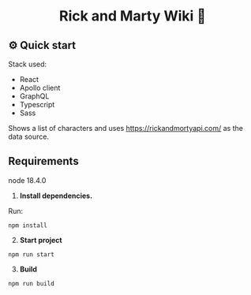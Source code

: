 <h1 align="center">
  Rick and Marty Wiki 🧪
</h1>

## ⚙️ Quick start

Stack used:

- React
- Apollo client
- GraphQL
- Typescript
- Sass

Shows a list of characters and uses https://rickandmortyapi.com/ as the data source.

## Requirements

node 18.4.0

1.  **Install dependencies.**

Run:

```shell
npm install
```

2.  **Start project**

```shell
npm run start
```

3.  **Build**

```shell
npm run build
```
